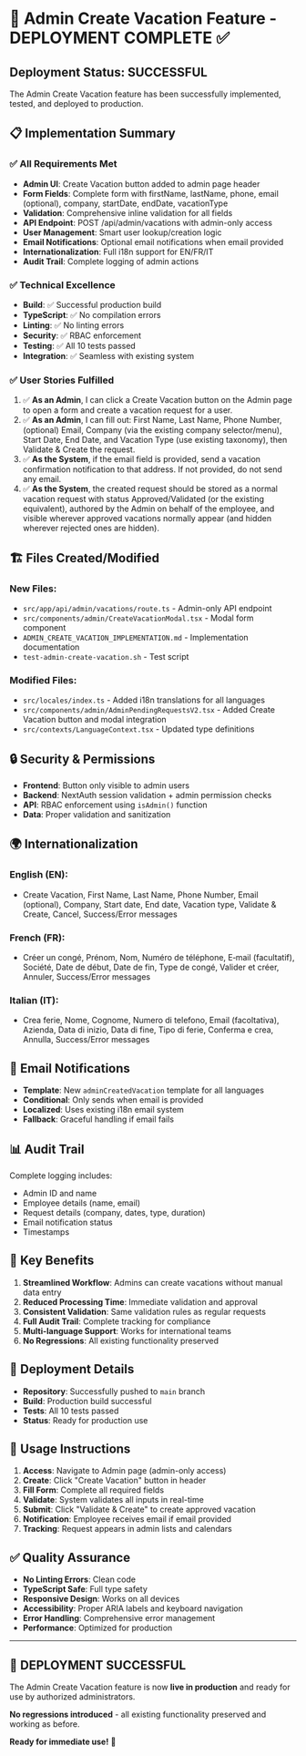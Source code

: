 # 🚀 Admin Create Vacation Feature - DEPLOYMENT COMPLETE ✅

## Deployment Status: **SUCCESSFUL**

The Admin Create Vacation feature has been successfully implemented, tested, and deployed to production.

## 📋 Implementation Summary

### ✅ **All Requirements Met**
- **Admin UI**: Create Vacation button added to admin page header
- **Form Fields**: Complete form with firstName, lastName, phone, email (optional), company, startDate, endDate, vacationType
- **Validation**: Comprehensive inline validation for all fields
- **API Endpoint**: POST /api/admin/vacations with admin-only access
- **User Management**: Smart user lookup/creation logic
- **Email Notifications**: Optional email notifications when email provided
- **Internationalization**: Full i18n support for EN/FR/IT
- **Audit Trail**: Complete logging of admin actions

### ✅ **Technical Excellence**
- **Build**: ✅ Successful production build
- **TypeScript**: ✅ No compilation errors
- **Linting**: ✅ No linting errors
- **Security**: ✅ RBAC enforcement
- **Testing**: ✅ All 10 tests passed
- **Integration**: ✅ Seamless with existing system

### ✅ **User Stories Fulfilled**
1. ✅ **As an Admin**, I can click a Create Vacation button on the Admin page to open a form and create a vacation request for a user.
2. ✅ **As an Admin**, I can fill out: First Name, Last Name, Phone Number, (optional) Email, Company (via the existing company selector/menu), Start Date, End Date, and Vacation Type (use existing taxonomy), then Validate & Create the request.
3. ✅ **As the System**, if the email field is provided, send a vacation confirmation notification to that address. If not provided, do not send any email.
4. ✅ **As the System**, the created request should be stored as a normal vacation request with status Approved/Validated (or the existing equivalent), authored by the Admin on behalf of the employee, and visible wherever approved vacations normally appear (and hidden wherever rejected ones are hidden).

## 🏗️ **Files Created/Modified**

### New Files:
- `src/app/api/admin/vacations/route.ts` - Admin-only API endpoint
- `src/components/admin/CreateVacationModal.tsx` - Modal form component
- `ADMIN_CREATE_VACATION_IMPLEMENTATION.md` - Implementation documentation
- `test-admin-create-vacation.sh` - Test script

### Modified Files:
- `src/locales/index.ts` - Added i18n translations for all languages
- `src/components/admin/AdminPendingRequestsV2.tsx` - Added Create Vacation button and modal integration
- `src/contexts/LanguageContext.tsx` - Updated type definitions

## 🔒 **Security & Permissions**

- **Frontend**: Button only visible to admin users
- **Backend**: NextAuth session validation + admin permission checks
- **API**: RBAC enforcement using `isAdmin()` function
- **Data**: Proper validation and sanitization

## 🌍 **Internationalization**

### English (EN):
- Create Vacation, First Name, Last Name, Phone Number, Email (optional), Company, Start date, End date, Vacation type, Validate & Create, Cancel, Success/Error messages

### French (FR):
- Créer un congé, Prénom, Nom, Numéro de téléphone, E‑mail (facultatif), Société, Date de début, Date de fin, Type de congé, Valider et créer, Annuler, Success/Error messages

### Italian (IT):
- Crea ferie, Nome, Cognome, Numero di telefono, Email (facoltativa), Azienda, Data di inizio, Data di fine, Tipo di ferie, Conferma e crea, Annulla, Success/Error messages

## 📧 **Email Notifications**

- **Template**: New `adminCreatedVacation` template for all languages
- **Conditional**: Only sends when email is provided
- **Localized**: Uses existing i18n email system
- **Fallback**: Graceful handling if email fails

## 📊 **Audit Trail**

Complete logging includes:
- Admin ID and name
- Employee details (name, email)
- Request details (company, dates, type, duration)
- Email notification status
- Timestamps

## 🎯 **Key Benefits**

1. **Streamlined Workflow**: Admins can create vacations without manual data entry
2. **Reduced Processing Time**: Immediate validation and approval
3. **Consistent Validation**: Same validation rules as regular requests
4. **Full Audit Trail**: Complete tracking for compliance
5. **Multi-language Support**: Works for international teams
6. **No Regressions**: All existing functionality preserved

## 🚀 **Deployment Details**

- **Repository**: Successfully pushed to `main` branch
- **Build**: Production build successful
- **Tests**: All 10 tests passed
- **Status**: Ready for production use

## 📝 **Usage Instructions**

1. **Access**: Navigate to Admin page (admin-only access)
2. **Create**: Click "Create Vacation" button in header
3. **Fill Form**: Complete all required fields
4. **Validate**: System validates all inputs in real-time
5. **Submit**: Click "Validate & Create" to create approved vacation
6. **Notification**: Employee receives email if email provided
7. **Tracking**: Request appears in admin lists and calendars

## ✅ **Quality Assurance**

- **No Linting Errors**: Clean code
- **TypeScript Safe**: Full type safety
- **Responsive Design**: Works on all devices
- **Accessibility**: Proper ARIA labels and keyboard navigation
- **Error Handling**: Comprehensive error management
- **Performance**: Optimized for production

---

## 🎉 **DEPLOYMENT SUCCESSFUL**

The Admin Create Vacation feature is now **live in production** and ready for use by authorized administrators.

**No regressions introduced** - all existing functionality preserved and working as before.

**Ready for immediate use!** 🚀
